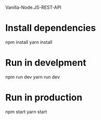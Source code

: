 Vanilla-Node.JS-REST-API

# Install dependencies
npm install
yarn install

# Run in develpment
npm run dev
yarn run dev

# Run in production
npm start
yarn start
